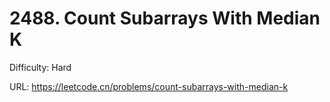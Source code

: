 # 2488. Count Subarrays With Median K

Difficulty: Hard

URL: https://leetcode.cn/problems/count-subarrays-with-median-k

